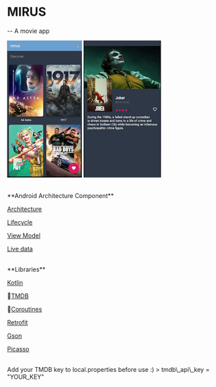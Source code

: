 # MIRUS 
--
A movie app 
<br />

![](screenshots/movies.png)  ![](screenshots/details.png)

<br />
**Android Architecture Component**

[Architecture](https://github.com/googlesamples/android-architecture-components)

[Lifecycle](https://developer.android.com/topic/libraries/architecture/lifecycle)

[View Model](https://developer.android.com/topic/libraries/architecture/viewmodel)

[Live data](https://developer.android.com/topic/libraries/architecture/livedata.html)

<br />
**Libraries**

[Kotlin](https://kotlinlang.org/docs/reference/)

[TMDB](https://www.themoviedb.org/documentation/api)

[Coroutines](https://kotlinlang.org/docs/reference/coroutines.html)

[Retrofit](https://github.com/square/retrofit)

[Gson](https://github.com/google/gson)

[Picasso](https://square.github.io/picasso/)

<br />
Add your TMDB key to local.properties before use :)
> tmdb\_api\_key = "YOUR_KEY"



